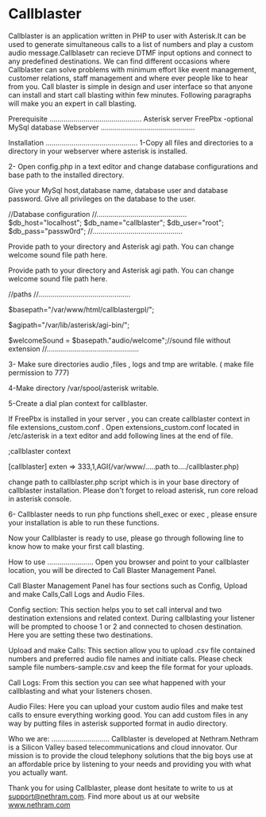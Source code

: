 Callblaster
===========
Callblaster is an application written in PHP to user with Asterisk.It can be used to generate simultaneous calls to a list of numbers 
and play a custom audio message.Callblasetr can recieve DTMF input options and connect to any predefined destinations.
We can find different occasions where Callblaster can solve problems with minimum effort like event management, customer relations, staff management and where ever people like to hear from you.
Call blaster is simple in design and user interface so that anyone can install and start call blasting  within few minutes. Following paragraphs will make you an expert in call blasting.



Prerequisite
..............................................
Asterisk server
FreePbx -optional
MySql database
Webserver
...............................................



Installation
..............................................
1-Copy all files and directories to a directory  in your webserver where asterisk is installed.

2- Open config.php in a text editor and change database configurations and base path to the installed directory.

Give your MySql host,database name, database user and database password. Give all privileges on the database to the user.



//Database configuration
//.............................................
$db_host="localhost";
$db_name="callblaster";
$db_user="root";
$db_pass="passw0rd";
//.............................................



Provide path to your directory and Asterisk agi path.
You can change welcome sound file path here.


Provide path to your directory and Asterisk agi path.
You can change welcome sound file path here.

//paths
//..............................................

$basepath="/var/www/html/callblastergpl/";

$agipath="/var/lib/asterisk/agi-bin/";

$welcomeSound = $basepath."audio/welcome";//sound file without extension
//..............................................


3- Make sure directories  audio ,files , logs and tmp are writable. (
make file permission to 777)

4-Make directory  /var/spool/asterisk  writable.

5-Create a dial plan context for callblaster.
 
If FreePbx is installed in your server , you can create callblaster context in  file extensions_custom.conf .
Open extensions_custom.conf located in /etc/asterisk in a text editor and add following lines at the end of file.


;callblaster context

[callblaster]
exten => 333,1,AGI(/var/www/.....path to..../callblaster.php)

change path to callblaster.php script which is in your base directory of callblaster installation.
Please don't forget to reload asterisk, run core reload in asterisk console.

6- Callblaster needs to run php functions  shell_exec or exec , please ensure your installation is able to run these functions.

Now your Callblaster is ready to use, please go through following line to know how to make your first call blasting.


How to use
.......................
Open you browser and point to your callblaster location, you will be directed to Call Blaster Management Panel.

Call Blaster Management Panel has four sections such as Config, Upload and make Calls,Call Logs and Audio Files.

Config section:
This section helps you to set call interval and two destination extensions and related context.
During callblasting your listener will be prompted to choose 1 or 2 and connected to chosen destination. Here you are setting these two destinations.

Upload and make Calls:
This section allow you to upload .csv file contained numbers and preferred audio file names and initiate calls. Please check sample file numbers-sample.csv and keep the file format for your uploads.


Call Logs:
From this section you can see what happened with your callblasting and what your listeners chosen.

Audio Files:
Here you can upload your custom audio files and make test calls to ensure everything working good.
You can add custom files in any way by putting files in asterisk supported format in audio directory.



Who we are:
.............................
Callblaster is developed at Nethram.Nethram is a Silicon Valley based telecommunications and cloud innovator. Our mission is to provide the cloud telephony solutions that the big boys use at an affordable price by listening to your needs and providing you with what you actually want.

Thank you for using Callblaster, please dont hesitate to write to us at
support@nethram.com. Find more about us at our website www.nethram.com



